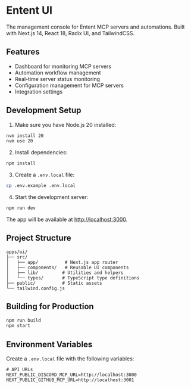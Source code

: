 # Entent UI

The management console for Entent MCP servers and automations. Built with Next.js 14, React 18, Radix UI, and TailwindCSS.

## Features

- Dashboard for monitoring MCP servers
- Automation workflow management
- Real-time server status monitoring
- Configuration management for MCP servers
- Integration settings

## Development Setup

1. Make sure you have Node.js 20 installed:
```bash
nvm install 20
nvm use 20
```

2. Install dependencies:
```bash
npm install
```

3. Create a `.env.local` file:
```bash
cp .env.example .env.local
```

4. Start the development server:
```bash
npm run dev
```

The app will be available at [http://localhost:3000](http://localhost:3000).

## Project Structure

```
apps/ui/
├── src/
│   ├── app/          # Next.js app router
│   ├── components/   # Reusable UI components
│   ├── lib/         # Utilities and helpers
│   └── types/       # TypeScript type definitions
├── public/          # Static assets
└── tailwind.config.js
```

## Building for Production

```bash
npm run build
npm start
```

## Environment Variables

Create a `.env.local` file with the following variables:

```
# API URLs
NEXT_PUBLIC_DISCORD_MCP_URL=http://localhost:3000
NEXT_PUBLIC_GITHUB_MCP_URL=http://localhost:3001
```
